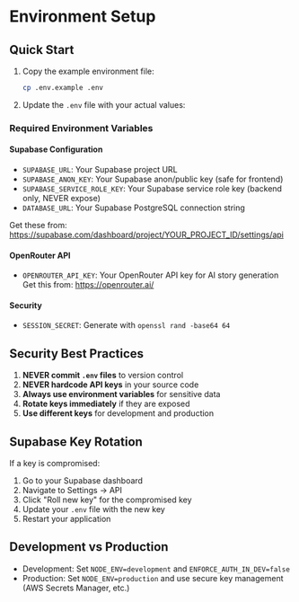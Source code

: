 # Environment Setup

## Quick Start

1. Copy the example environment file:
   ```bash
   cp .env.example .env
   ```

2. Update the `.env` file with your actual values:

### Required Environment Variables

#### Supabase Configuration
- `SUPABASE_URL`: Your Supabase project URL
- `SUPABASE_ANON_KEY`: Your Supabase anon/public key (safe for frontend)
- `SUPABASE_SERVICE_ROLE_KEY`: Your Supabase service role key (backend only, NEVER expose)
- `DATABASE_URL`: Your Supabase PostgreSQL connection string

Get these from: https://supabase.com/dashboard/project/YOUR_PROJECT_ID/settings/api

#### OpenRouter API
- `OPENROUTER_API_KEY`: Your OpenRouter API key for AI story generation
Get this from: https://openrouter.ai/

#### Security
- `SESSION_SECRET`: Generate with `openssl rand -base64 64`

## Security Best Practices

1. **NEVER commit `.env` files** to version control
2. **NEVER hardcode API keys** in your source code
3. **Always use environment variables** for sensitive data
4. **Rotate keys immediately** if they are exposed
5. **Use different keys** for development and production

## Supabase Key Rotation

If a key is compromised:
1. Go to your Supabase dashboard
2. Navigate to Settings → API
3. Click "Roll new key" for the compromised key
4. Update your `.env` file with the new key
5. Restart your application

## Development vs Production

- Development: Set `NODE_ENV=development` and `ENFORCE_AUTH_IN_DEV=false`
- Production: Set `NODE_ENV=production` and use secure key management (AWS Secrets Manager, etc.)